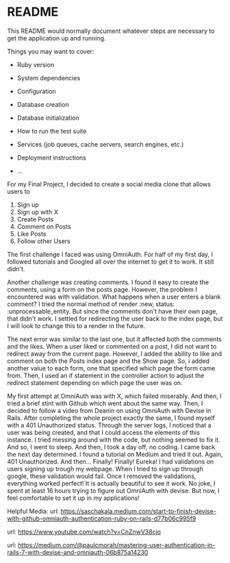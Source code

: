 # README

This README would normally document whatever steps are necessary to get the
application up and running.

Things you may want to cover:

* Ruby version

* System dependencies

* Configuration

* Database creation

* Database initialization

* How to run the test suite

* Services (job queues, cache servers, search engines, etc.)

* Deployment instructions

* ...

For my Final Project, I decided to create a social media clone that allows users to
1. Sign up
2. Sign up with X
2. Create Posts
3. Comment on Posts
4. Like Posts
5. Follow other Users

The first challenge I faced was using OmniAuth. For half of my first day, I followed tutorials
and Googled all over the internet to get it to work. It still didn't.

Another challenge was creating comments. I found it easy to create the comments, using a form on the posts
page. However, the problem I encountered was with validation. What happens when a user enters a blank comment?
I tried the normal method of render :new, status: :unprocessable_entity. But since the comments don't have their 
own page, that didn't work. I settled for redirecting the user back to the index page, but I will look to change this
to a render in the future.


The next error was similar to the last one, but it affected both the comments and the likes. When a user liked or commented on a post, I did not want to redirect away from the current page. However, I added the ability to like and comment on both the Posts index page and the Show page. So, i added another value to each form, one that specified which page the form came from. Then, I used an if statement in the controller action to adjust the redirect statement depending on which page the user was on.


My first attempt at OmniAuth was with X, which failed miserably. And then, I tried a brief stint with Github which went about the same way. Then, I decided to follow a video from Deanin on using OmniAuth with Devise in Rails. After completing the whole project exactly the same, I found myself with a 401 Unauthorized status. Through the server logs, I noticed that a user was being created, and that I could access the elements of this instance. I tried messing around with the code, but nothing seemed to fix it. And so, I went to sleep. And then, I took a day off, no coding.
I came back the next day determined. I found a tutorial on Medium and tried it out. Again, 401 Unauthorized. And then...
Finally! Finally! Eureka! I had validations on users signing up trough my webpage. When I tried to sign up through google, these validation would fail. Once I removed the validations, everything worked perfect! It is actually beautiful to see it work. No joke, I spent at least 16 hours trying to figure out OmniAuth with devise. But now, I feel comfortable to set it up in my applications!


Helpful Media:
url: 
https://saschakala.medium.com/start-to-finish-devise-with-github-omniauth-authentication-ruby-on-rails-d77b06c995f9

url: 
https://www.youtube.com/watch?v=CnZnwV38cjo

url:
https://medium.com/@paulcmorah/mastering-user-authentication-in-rails-7-with-devise-and-omniauth-06b875a14230


